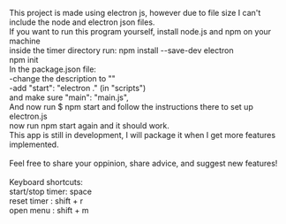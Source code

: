 This project is made using electron js, however due to file size I can't include the node and electron json files.<br>
If you want to run this program yourself, install node.js and npm on your machine<br>
inside the timer directory run:
npm install --save-dev electron<br>
npm init<br>
In the package.json file:<br>
-change the description to ""<br>
-add "start": "electron ." (in "scripts")<br>
and make sure "main": "main.js",<br>
And now run $ npm start and follow the instructions there to set up electron.js<br>
now run npm start again and it should work.<br>
This app is still in development, I will package it when I get more features implemented.<br>
<br>
Feel free to share your oppinion, share advice, and suggest new features!<br>
<br>
Keyboard shortcuts:<br>
start/stop timer: space<br>
reset timer     : shift + r<br>
open menu       : shift + m<br>
